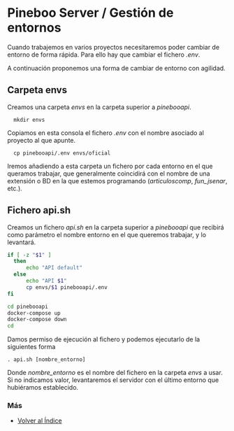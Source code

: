 # Pineboo Server / Gestión de entornos

Cuando trabajemos en varios proyectos necesitaremos poder cambiar de entorno de forma rápida. Para ello hay que cambiar el fichero *.env*.

A continuación proponemos una forma de cambiar de entorno con agilidad.

## Carpeta envs
Creamos una carpeta *envs* en la carpeta superior a *pinebooapi*.  
```console
  mkdir envs
```
Copiamos en esta consola el fichero *.env* con el nombre asociado al proyecto al que apunte.
```console
  cp pinebooapi/.env envs/oficial
```
Iremos añadiendo a esta carpeta un fichero por cada entorno en el que queramos trabajar, que generalmente coincidirá con el nombre de 
una extensión o BD en la que estemos programando (*articuloscomp*, *fun_jsenar*, etc.).

## Fichero api.sh
Creamos un fichero *api.sh* en la carpeta superior a *pinebooapi* que recibirá como parámetro el nombre entorno en el que queremos trabajar, y lo levantará.
  ```sh
if [ -z "$1" ]
    then
        echo "API default"
    else
        echo "API $1"
        cp envs/$1 pinebooapi/.env
fi

cd pinebooapi
docker-compose up
docker-compose down
cd
```

Damos permiso de ejecución al fichero y podemos ejecutarlo de la siguientes forma
```console
. api.sh [nombre_entorno]
```
Donde *nombre_entorno* es el nombre del fichero en la carpeta *envs* a usar. Si no indicamos valor, levantaremos el servidor con el último entorno que hubiéramos establecido.

### Más

  * [Volver al Índice](./index.md)
